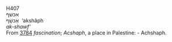 <body>
  <p>H407<br>  אכשׁף  <br> אַכשָׁף  ‎  ‘akshâph  <br><i>ak-shawf‘ </i><br>From <a href="h3784.htm">3784</a>  <i>fascination</i>; <i>Acshaph</i>, a place in Palestine: - Achshaph.<br></p>
 </body>